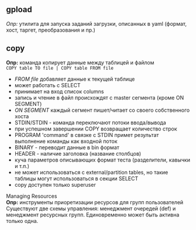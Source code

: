 ## gpload
*Опр:* утилита для запуска заданий загрузки, описанных в yaml (формат, хост, таргет, преобразования и пр.)

## copy
**Опр:** команда копирует данные между таблицей и файлом  
`COPY table TO file | COPY table FROM file`

- _FROM file_ добавляет данные к текущей таблице
- может работать с SELECT
- принимает на вход список columns
- запись и чтение в файл происхождят с master сегмента (кроме ON SEGMENT)
- _ON SEGMENT_ каждый сегмент пишет/читает со своего собственного хоста
- STDIN/STDIN - команда переключают потоки ввода/вывода
- при успешном завершении COPY возвращает количество строк
- PROGRAM 'command' в связке с STDIN примет результат выполнение команды как входной поток
- BINARY - переводит данные в bin формат
- HEADER - наличие заголовка (название столбцов)
- куча параметров описывающих формат теста (разделители, кавычки и т.п.)
- не может использоваться с external/partition tables, но такие таблицы могут использоваться в секции SELECT
- copy доступен только superuser

Managing Resources  
**Опр:** инструменты приоретизации ресурсов для групп пользователей  
Существуют две схемы управления: менеджмент очередей (def) и менеджмент ресурсных групп. Единовременно может быть активна только одна.

